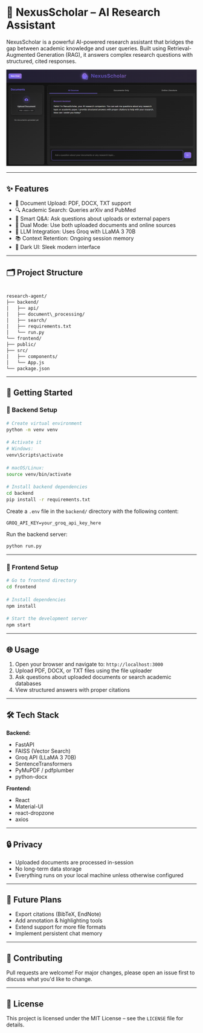 
# 🤖 NexusScholar – AI Research Assistant

NexusScholar is a powerful AI-powered research assistant that bridges the gap between academic knowledge and user queries. Built using Retrieval-Augmented Generation (RAG), it answers complex research questions with structured, cited responses.

![NexusScholar UI](./frontend/public/nexus-ui.png)

---

## ✨ Features

- 📄 Document Upload: PDF, DOCX, TXT support  
- 🔍 Academic Search: Queries arXiv and PubMed  
- 💬 Smart Q&A: Ask questions about uploads or external papers  
- 🔗 Dual Mode: Use both uploaded documents and online sources  
- 🧠 LLM Integration: Uses Groq with LLaMA 3 70B  
- 📚 Context Retention: Ongoing session memory  
- 🌙 Dark UI: Sleek modern interface  

---

## 🗂️ Project Structure

```

research-agent/
├── backend/
│   ├── api/
│   ├── document\_processing/
│   ├── search/
│   ├── requirements.txt
│   └── run.py
└── frontend/
├── public/
├── src/
│   ├── components/
│   └── App.js
└── package.json

````

---

## 🚀 Getting Started

### 🔧 Backend Setup

``` bash
# Create virtual environment
python -m venv venv

# Activate it
# Windows:
venv\Scripts\activate

# macOS/Linux:
source venv/bin/activate

# Install backend dependencies
cd backend
pip install -r requirements.txt
````

Create a `.env` file in the `backend/` directory with the following content:

```
GROQ_API_KEY=your_groq_api_key_here
```

Run the backend server:

```bash
python run.py
```

---

### 🎨 Frontend Setup

```bash
# Go to frontend directory
cd frontend

# Install dependencies
npm install

# Start the development server
npm start
```

---

## 🌐 Usage

1. Open your browser and navigate to: `http://localhost:3000`
2. Upload PDF, DOCX, or TXT files using the file uploader
3. Ask questions about uploaded documents or search academic databases
4. View structured answers with proper citations

---

## 🛠️ Tech Stack

**Backend:**

* FastAPI
* FAISS (Vector Search)
* Groq API (LLaMA 3 70B)
* SentenceTransformers
* PyMuPDF / pdfplumber
* python-docx

**Frontend:**

* React
* Material-UI
* react-dropzone
* axios

---

## 🔒 Privacy

* Uploaded documents are processed in-session
* No long-term data storage
* Everything runs on your local machine unless otherwise configured

---
## 📌 Future Plans
* Export citations (BibTeX, EndNote)
* Add annotation & highlighting tools
* Extend support for more file formats
* Implement persistent chat memory

---

## 🤝 Contributing

Pull requests are welcome!
For major changes, please open an issue first to discuss what you'd like to change.

---

## 📄 License

This project is licensed under the MIT License – see the `LICENSE` file for details.


